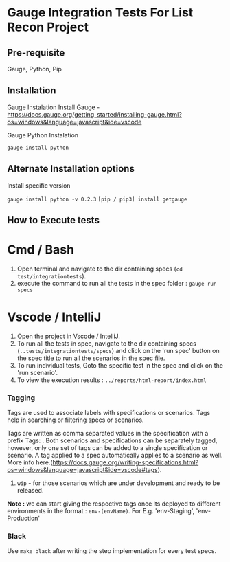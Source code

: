 # Gauge Integration Tests For List Recon Project

## Pre-requisite 
Gauge, Python, Pip

## Installation

Gauge Instalation
Install Gauge - https://docs.gauge.org/getting_started/installing-gauge.html?os=windows&language=javascript&ide=vscode

Gauge Python Instalation 

`gauge install python`

##  Alternate Installation options

Install specific version

```gauge install python -v 0.2.3```
```[pip / pip3] install getgauge```


## How to Execute tests

# Cmd / Bash

1. Open terminal and navigate to the dir containing specs (`cd test/integrationtests`).
2. execute the command to run all the tests in the spec folder : `gauge run specs`

# Vscode / IntelliJ

1. Open the project in Vscode / IntelliJ.
2. To run all the tests in spec, navigate to the dir containing specs (`..tests/integrationtests/specs`) and 
   click on the 'run spec' button on the spec title to run all the scenarios in the spec file. 
3. To run individual tests, Goto the specific test in the spec and click on the 'run scenario'.
4. To view the execution results : `../reports/html-report/index.html`
 

### Tagging

Tags are used to associate labels with specifications or scenarios. Tags help in searching or filtering specs or scenarios.

Tags are written as comma separated values in the specification with a prefix Tags: . Both scenarios and specifications can be separately tagged, however, only one set of tags can be added to a single specification or scenario. A tag applied to a spec automatically applies to a scenario as well. More info here.(https://docs.gauge.org/writing-specifications.html?os=windows&language=javascript&ide=vscode#tags).

1. `wip` - for those scenarios which are under development and ready to be released.

**Note :** we can start giving the respective tags once its deployed to different environments 
in the format : `env-(envName)`. For E.g. 'env-Staging', 'env-Production'


### Black

Use `make black` after writing the step implementation for every test specs.
